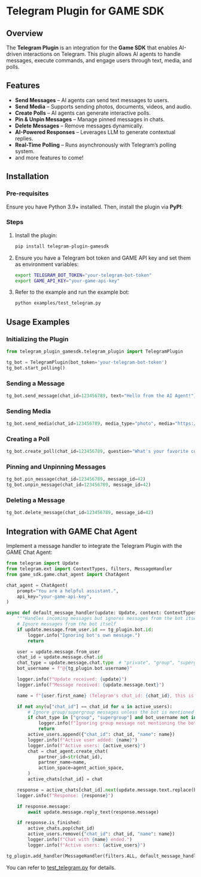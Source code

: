 # Telegram Plugin for GAME SDK

## Overview

The **Telegram Plugin** is an integration for the **Game SDK** that enables AI-driven interactions on Telegram. This plugin allows AI agents to handle messages, execute commands, and engage users through text, media, and polls.

## Features

- **Send Messages** – AI agents can send text messages to users.
- **Send Media** – Supports sending photos, documents, videos, and audio.
- **Create Polls** – AI agents can generate interactive polls.
- **Pin & Unpin Messages** – Manage pinned messages in chats.
- **Delete Messages** – Remove messages dynamically.
- **AI-Powered Responses** – Leverages LLM to generate contextual replies.
- **Real-Time Polling** – Runs asynchronously with Telegram’s polling system.
- and more features to come!

## Installation
### Pre-requisites
Ensure you have Python 3.9+ installed. Then, install the plugin via **PyPI**:
### Steps
1. Install the plugin:
   ```sh bash
   pip install telegram-plugin-gamesdk
   ```
2. Ensure you have a Telegram bot token and GAME API key and set them as environment variables:
   ```sh bash
   export TELEGRAM_BOT_TOKEN="your-telegram-bot-token"
   export GAME_API_KEY="your-game-api-key"
   ```
3. Refer to the example and run the example bot:
   ```sh bash
   python examples/test_telegram.py
   ```

## Usage Examples
### Initializing the Plugin

```python
from telegram_plugin_gamesdk.telegram_plugin import TelegramPlugin

tg_bot = TelegramPlugin(bot_token='your-telegram-bot-token')
tg_bot.start_polling()
```

### Sending a Message
```python
tg_bot.send_message(chat_id=123456789, text="Hello from the AI Agent!")
```

### Sending Media
```python
tg_bot.send_media(chat_id=123456789, media_type="photo", media="https://example.com/image.jpg", caption="Check this out!")
```

### Creating a Poll
```python
tg_bot.create_poll(chat_id=123456789, question="What's your favorite color?", options=["Red", "Blue", "Green"])
```

### Pinning and Unpinning Messages
```python
tg_bot.pin_message(chat_id=123456789, message_id=42)
tg_bot.unpin_message(chat_id=123456789, message_id=42)
```

### Deleting a Message
```python
tg_bot.delete_message(chat_id=123456789, message_id=42)
```

## Integration with GAME Chat Agent
Implement a message handler to integrate the Telegram Plugin with the GAME Chat Agent:
```python
from telegram import Update
from telegram.ext import ContextTypes, filters, MessageHandler
from game_sdk.game.chat_agent import ChatAgent

chat_agent = ChatAgent(
    prompt="You are a helpful assistant.",
    api_key="your-game-api-key",
)

async def default_message_handler(update: Update, context: ContextTypes.DEFAULT_TYPE):
    """Handles incoming messages but ignores messages from the bot itself unless it's mentioned in a group chat."""
    # Ignore messages from the bot itself
    if update.message.from_user.id == tg_plugin.bot.id:
        logger.info("Ignoring bot's own message.")
        return

    user = update.message.from_user
    chat_id = update.message.chat.id
    chat_type = update.message.chat.type  # "private", "group", "supergroup", or "channel"
    bot_username = f"@{tg_plugin.bot.username}"

    logger.info(f"Update received: {update}")
    logger.info(f"Message received: {update.message.text}")

    name = f"{user.first_name} (Telegram's chat_id: {chat_id}, this is not part of the partner's name but important for the telegram's function arguments)"

    if not any(u["chat_id"] == chat_id for u in active_users):
        # Ignore group/supergroup messages unless the bot is mentioned
        if chat_type in ["group", "supergroup"] and bot_username not in update.message.text:
            logger.info(f"Ignoring group message not mentioning the bot: {update.message.text}")
            return
        active_users.append({"chat_id": chat_id, "name": name})
        logger.info(f"Active user added: {name}")
        logger.info(f"Active users: {active_users}")
        chat = chat_agent.create_chat(
            partner_id=str(chat_id),
            partner_name=name,
            action_space=agent_action_space,
        )
        active_chats[chat_id] = chat

    response = active_chats[chat_id].next(update.message.text.replace(bot_username, "").strip())  # Remove bot mention
    logger.info(f"Response: {response}")

    if response.message:
        await update.message.reply_text(response.message)

    if response.is_finished:
        active_chats.pop(chat_id)
        active_users.remove({"chat_id": chat_id, "name": name})
        logger.info(f"Chat with {name} ended.")
        logger.info(f"Active users: {active_users}")

tg_plugin.add_handler(MessageHandler(filters.ALL, default_message_handler))
```
You can refer to [test_telegram.py](examples/test_telegram.py) for details.
